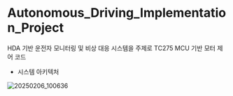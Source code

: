 # Autonomous_Driving_Implementation_Project
HDA 기반 운전자 모니터링 및 비상 대응 시스템을 주제로 TC275 MCU 기반 모터 제어 코드

- 시스템 아키텍처

![20250206_100636](https://github.com/user-attachments/assets/83d8b896-2565-447f-97c3-31f191fc6fc4)

